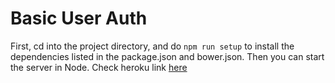 # Basic User Auth

First, cd into the project directory, and do `npm run setup` to install the dependencies listed in the package.json and bower.json.  Then you can start the server in Node. Check heroku link [here](https://stark-lake-8132.herokuapp.com)

